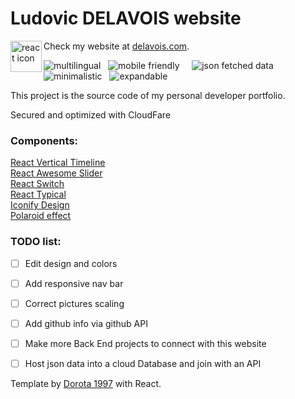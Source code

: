 <h1>Ludovic DELAVOIS website</h1>
<img align="left" src="https://github.com/leungwensen/svg-icon/blob/master/dist/svg/logos/react.svg" height="50" alt="react icon"/>

Check my website at <a href="https://delavois.com">delavois.com</a>.

<img src="https://img.shields.io/badge/-multilingual-blue" alt="multilingual"/> &nbsp; <img src="https://img.shields.io/badge/-mobile friendly-blue" alt="mobile friendly"/> &nbsp;  &nbsp; <img src="https://img.shields.io/badge/-json fetched data-blue" alt="json fetched data"/> &nbsp; <img src="https://img.shields.io/badge/-minimalistic-blue" alt="minimalistic"/> &nbsp; <img src="https://img.shields.io/badge/-expandable-blue" alt="expandable"/>

This project is the source code of my personal developer portfolio.

Secured and optimized with CloudFare

<h3>Components: </h3>

<a href="https://github.com/stephane-monnot/react-vertical-timeline">React Vertical Timeline</a> <br/>
<a href="https://github.com/rcaferati/react-awesome-slider">React Awesome Slider</a> <br/>
<a href="https://github.com/markusenglund/react-switch">React Switch</a> <br/>
<a href="https://github.com/catalinmiron/react-typical">React Typical</a> <br/>
<a href="https://iconify.design/icon-sets/?query=angular">Iconify Design</a> <br/>
<a href="https://www.w3docs.com/snippets/css/how-to-create-polaroid-image-with-css.html#">Polaroid effect</a> <br/>
<!-- <a href="https://tholman.com/github-corners/">GitHub Ref Corner</a> -->

<h3>TODO list:</h3>

- [ ] Edit design and colors

- [ ] Add responsive nav bar

- [ ] Correct pictures scaling

- [ ] Add github info via github API

- [ ] Make more Back End projects to connect with this website

- [ ] Host json data into a cloud Database and join with an API





Template by <a href="https://dorota1997.github.io/react-frontend-dev-portfolio">Dorota 1997</a> with React.
